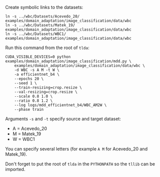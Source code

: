 Create symbolic links to the datasets:

    ln -s ../wbc/Datasets/Acevedo_20/ examples/domain_adaptation/image_classification/data/wbc
    ln -s ../wbc/Datasets/Matek_19/ examples/domain_adaptation/image_classification/data/wbc
    ln -s ../wbc/Datasets/WBC1/ examples/domain_adaptation/image_classification/data/wbc

Run this command from the root of `tlda`:

    CUDA_VISIBLE_DEVICES=0 python examples/domain_adaptation/image_classification/mdd.py \
        examples/domain_adaptation/image_classification/data/wbc \
        -d WBC -s A M -t W \
        -a efficientnet_b4 \
        --epochs 20 \
        --seed 1 \
        --train-resizing=crop.resize \
        --val-resizing=crop.resize \
        --scale 0.8 1.0 \
        --ratio 0.8 1.2 \
        --log logs/mdd_efficientnet_b4/WBC_AM2W \
        --phase train

Arguments `-s` and `-t` specify source and target dataset:

* A = Acevedo_20
* M = Matek_19
* W = WBC1

You can specify several letters (for example `A M` for Acevedo_20 and Matek_19).

Don't forget to put the root of `tlda` in the `PYTHONPATH` so the `tllib` can be imported.
